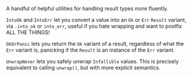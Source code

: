 A handful of helpful utilities for handling result types more fluently. 

`IntoOk` and `IntoErr` let you convert a value into an `Ok` or `Err` `Result` variant, via `.into_ok` or `into_err`, useful if you hate wrapping and want to postfix ALL THE THINGS!

`OkOrPanic` lets you return the `Ok` variant of a result, regardless of what the `Err` variant is, panicking if the `Result` is an instance of the `Err` variant.

`UnwrapNever` lets you safely unwrap `Infallible` values. This is precisely equivalent to calling `unwrap()`, but with more explicit semantics.
